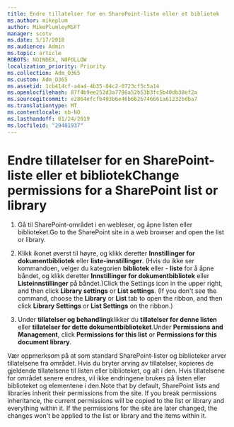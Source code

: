 ```yaml
---
title: Endre tillatelser for en SharePoint-liste eller et bibliotek
ms.author: mikeplum
author: MikePlumleyMSFT
manager: scotv
ms.date: 5/17/2018
ms.audience: Admin
ms.topic: article
ROBOTS: NOINDEX, NOFOLLOW
localization_priority: Priority
ms.collection: Adm_O365
ms.custom: Adm_O365
ms.assetid: 1cb414cf-a4a4-4b35-84c2-0723cf5c5a14
ms.openlocfilehash: 87f4b9ee252d3a7786a52b53b3fc5b40db38ef2a
ms.sourcegitcommit: e2864efcfb493b6e46b662b746661a61232bdba7
ms.translationtype: MT
ms.contentlocale: nb-NO
ms.lasthandoff: 01/24/2019
ms.locfileid: "29481937"
---
```

# <a name="change-permissions-for-a-sharepoint-list-or-library"></a><span data-ttu-id="1d6a6-102">Endre tillatelser for en SharePoint-liste eller et bibliotek</span><span class="sxs-lookup"><span data-stu-id="1d6a6-102">Change permissions for a SharePoint list or library</span></span>

1. <span data-ttu-id="1d6a6-103">Gå til SharePoint-området i en webleser, og åpne listen eller biblioteket.</span><span class="sxs-lookup"><span data-stu-id="1d6a6-103">Go to the SharePoint site in a web browser and open the list or library.</span></span>
    
2. <span data-ttu-id="1d6a6-p101">Klikk ikonet øverst til høyre, og klikk deretter **Innstillinger for dokumentbibliotek** eller **liste-innstillinger**. (Hvis du ikke ser kommandoen, velger du kategorien **bibliotek** eller - **liste** for å åpne båndet, og klikk deretter **Innstillinger for dokumentbibliotek** eller **Listeinnstillinger** på båndet.)</span><span class="sxs-lookup"><span data-stu-id="1d6a6-p101">Click the Settings icon in the upper right, and then click **Library settings** or **List settings**. (If you don't see the command, choose the **Library** or **List** tab to open the ribbon, and then click **Library Settings** or **List Settings** on the ribbon.)</span></span> 
    
3. <span data-ttu-id="1d6a6-106">Under **tillatelser og behandling**klikker du **tillatelser for denne listen** eller **tillatelser for dette dokumentbiblioteket**.</span><span class="sxs-lookup"><span data-stu-id="1d6a6-106">Under **Permissions and Management**, click **Permissions for this list** or **Permissions for this document library**.</span></span>
    
<span data-ttu-id="1d6a6-p102">Vær oppmerksom på at som standard SharePoint-lister og biblioteker arver tillatelsene fra området. Hvis du bryter arving av tillatelser, kopieres de gjeldende tillatelsene til listen eller biblioteket, og alt i den. Hvis tillatelsene for området senere endres, vil ikke endringene brukes på listen eller biblioteket og elementene i den.</span><span class="sxs-lookup"><span data-stu-id="1d6a6-p102">Note that by default, SharePoint lists and libraries inherit their permissions from the site. If you break permissions inheritance, the current permissions will be copied to the list or library and everything within it. If the permissions for the site are later changed, the changes won't be applied to the list or library and the items within it.</span></span>
  

